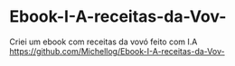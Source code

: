 # Ebook-I-A-receitas-da-Vov-
Criei um ebook com receitas da vovó feito com I.A
https://github.com/Michellog/Ebook-I-A-receitas-da-Vov-
